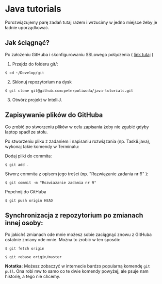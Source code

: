 # Java tutorials

Porozwiązujemy parę zadań tutaj razem i wrzucimy w jedno miejsce żeby je ładnie uporządkować.

## Jak ściągnąć?

Po założeniu GitHuba i skonfigurowaniu SSLowego połączenia ( [link tutaj](https://docs.github.com/en/authentication/connecting-to-github-with-ssh/generating-a-new-ssh-key-and-adding-it-to-the-ssh-agent) )

1. Przejdz do folderu git/:
```
$ cd ~/Develop/git
```

2. Sklonuj repozytorium na dysk
```
$ git clone git@github.com:peterpoliwoda/java-tutorials.git
```

3. Otwórz projekt w IntelliJ.

## Zapisywanie plików do GitHuba

Co zrobić po stworzeniu plików w celu zapisania żeby nie zgubić gdyby laptop spadł ze stołu.

Po stworzeniu pliku z zadaniem i napisaniu rozwiązania (np. Task9.java), wykonaj takie komendy w Terminalu:

Dodaj pliki do commita:
```
$ git add .
```

Stworz commita z opisem jego treści (np. "Rozwiązanie zadania nr 9" ):
```
$ git commit -m "Rozwiazanie zadania nr 9"
```

Popchnij do GitHuba
```
$ git push origin HEAD
```

## Synchronizacja z repozytorium po zmianach innej osoby:

Po jakichś zmianach ode mnie możesz sobie zaciągnąć znowu z GitHuba ostatnie zmiany ode mnie. Można to zrobić w ten sposób:

```
$ git fetch origin
```

```
$ git rebase origin/master
```

**Notatka:** Możesz zobaczyć w internecie bardzo popularną komendę `git pull`. Ona robi mw to samo co te dwie komendy powyżej, ale psuje nam historię, a tego nie chcemy.

